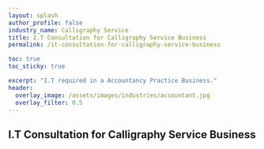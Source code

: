 ```yaml
---
layout: splash 
author_profile: false 
industry_name: Calligraphy Service
title: I.T Consultation for Calligraphy Service Business
permalink: /it-consultation-for-calligraphy-service-business

toc: true
toc_sticky: true

excerpt: "I.T required in a Accountancy Practice Business."
header:
  overlay_image: /assets/images/industries/accountant.jpg
  overlay_filter: 0.5 
---
```


## I.T Consultation for Calligraphy Service Business